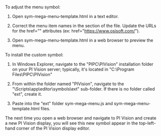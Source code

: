 
To adjust the menu symbol:


1. Open sym-mega-menu-template.html in a text editor.

2. Correct the menu item names in the <body> section of the file. Update the URLs for the href="" attributes (ex: href="https://www.osisoft.com/").

3. Open sym-mega-menu-template.html in a web browser to preview the menu.



To install the custom symbol:


1. In Windows Explorer, navigate to the "PIPC\PIVision" installation folder on your PI Vision server; typically, it's located in "C:\Program Files\PIPC\PIVision"

2. From within the folder named "PIVision", navigate to the "\Scripts\app\editor\symbols\ext" sub-folder.  If there is no folder called "ext", create it.  

3. Paste into the "ext" folder sym-mega-menu.js and sym-mega-menu-template.html files.


The next time you open a web browser and navigate to PI Vision and create a new PI Vision display, you will see this new symbol appear in the top-left-hand corner of the PI Vision display editor.